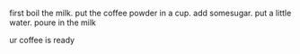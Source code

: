 first boil the milk.
put the coffee powder in a cup.
add somesugar.
put a little water.
poure in the milk

ur coffee is ready
